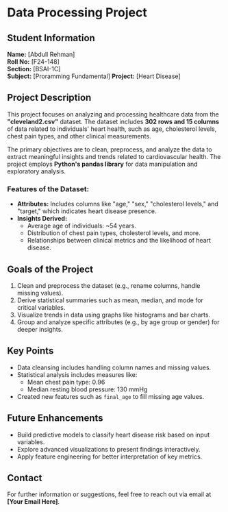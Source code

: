 # Data Processing Project

## Student Information
**Name:** [Abdull Rehman]  
**Roll No:** [F24-148]  
**Section:** [BSAI-1C]  
**Subject:** [Proramming Fundamental]
**Project:** [Heart Disease]  

## Project Description
This project focuses on analyzing and processing healthcare data from the **"cleveland2.csv"** dataset. The dataset includes **302 rows and 15 columns** of data related to individuals' heart health, such as age, cholesterol levels, chest pain types, and other clinical measurements.

The primary objectives are to clean, preprocess, and analyze the data to extract meaningful insights and trends related to cardiovascular health. The project employs **Python's pandas library** for data manipulation and exploratory analysis.

### Features of the Dataset:
- **Attributes:** Includes columns like "age," "sex," "cholesterol levels," and "target," which indicates heart disease presence.  
- **Insights Derived:**
  - Average age of individuals: ~54 years.
  - Distribution of chest pain types, cholesterol levels, and more.  
  - Relationships between clinical metrics and the likelihood of heart disease.

## Goals of the Project
1. Clean and preprocess the dataset (e.g., rename columns, handle missing values).  
2. Derive statistical summaries such as mean, median, and mode for critical variables.  
3. Visualize trends in data using graphs like histograms and bar charts.  
4. Group and analyze specific attributes (e.g., by age group or gender) for deeper insights.

## Key Points
- Data cleansing includes handling column names and missing values.
- Statistical analysis includes measures like:
  - Mean chest pain type: 0.96
  - Median resting blood pressure: 130 mmHg
- Created new features such as `final_age` to fill missing age values.

## Future Enhancements
- Build predictive models to classify heart disease risk based on input variables.
- Explore advanced visualizations to present findings interactively.
- Apply feature engineering for better interpretation of key metrics.

## Contact
For further information or suggestions, feel free to reach out via email at **[Your Email Here]**.
